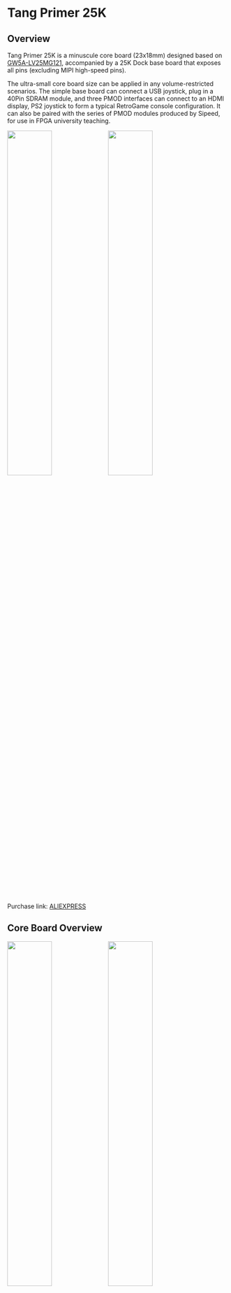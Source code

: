 # Tang Primer 25K

## Overview

Tang Primer 25K is a minuscule core board (23x18mm) designed based on [GW5A-LV25MG121](http://www.gowinsemi.com.cn/prod_view.aspx?TypeId=74&FId=t3:10:3&Id=188), accompanied by a 25K Dock base board that exposes all pins (excluding MIPI high-speed pins).

The ultra-small core board size can be applied in any volume-restricted scenarios.
The simple base board can connect a USB joystick, plug in a 40Pin SDRAM module, and three PMOD interfaces can connect to an HDMI display, PS2 joystick to form a typical RetroGame console configuration.
It can also be paired with the series of PMOD modules produced by Sipeed, for use in FPGA university teaching.

<div> <img src="./assets/25k_45.jpg" width=45%> <img src="./assets/25k_dock_45.jpg" width=45%> </div>

Purchase link: [ALIEXPRESS](https://www.aliexpress.us/item/3256806038278266.html?gatewayAdapt=glo2usa4itemAdapt)

## Core Board Overview

<div> <img src="./assets/25k_top.jpg" width=45%> <img src="./assets/25k_bot.jpg" width=45%> </div>

## Basic Parameters

<table> <thead> <tr> <th style="text-align:center">Item</th> <th style="text-align:center">Parameter</th> <th style="text-align:center">Supplement</th> </tr> </thead> <tbody> <tr> <td style="text-align:left">FPGA Chip</td> <td style="text-align:left"><a href="http://www.gowinsemi.com.cn/prod_view.aspx?TypeId=74&FId=t3:10:3&Id=188">GW5A-LV25MG121</a> </td> <td style="text-align:left"> <table> <tr> <td>Logic Unit (LUT4)</td> <td>23040</td> </tr> <tr> <td>Register (FF)</td> <td>23040</td> </tr> <tr> <td>Distributed Static Random Access Memory S-SRAM (bits)</td> <td>180K</td> </tr> <tr> <td>Block Static Random Access Memory B-SRAM (bits)</td> <td>1008K</td> </tr> <tr> <td>Number of Block Static Random Access Memory B-SRAM</td> <td>56</td> </tr> <tr> <td>Multiplier (18x18 Multiplier)</td> <td>28</td> </tr> <tr> <td>Phase-Locked Loop (PLLs)</td> <td>6</td> </tr> <tr> <td>Total I/O Bank</td> <td>8</td> </tr> </table> </td> </tr> <tr> <td style="text-align:left">Flash</td> <td style="text-align:left">64Mbits NOR Flash</td> <td style="text-align:left">See <a href="#burn_flash">Burning to Flash</a></td> </tr> <tr> <td style="text-align:left">Overall Packaging</td> <td style="text-align:left">2x60P BTB Core Board</td> <td style="text-align:left"></td> </tr> <tr> <td style="text-align:left">General IO</td> <td style="text-align:left"> 75</td> <td style="text-align:left"></td> </tr> <tr> <td style="text-align:left"> MIPI IO </td> <td style="text-align:left"> 4lane Data</td> <td style="text-align:left"></td> </tr> </tbody> </table>

## Dock Base Board Product Image

<div> <img src="./assets/25k_dock_top.jpg" width=45%> <img src="./assets/25k_dock_bot.jpg" width=45%> </div>

## Board Parameters

<table> <thead> <tr> <th style="text-align:center">Item</th> <th style="text-align:center">Parameter</th> <th style="text-align:center">Remark</th> </tr> </thead> <tbody> <tr> <td style="text-align:left">Debugger</td> <td style="text-align:left">Onboard high-speed debugger, supports JTAG+UART, uses USB-C port for programming</td> <td style="text-align:left"></td> </tr> <tr> <td style="text-align:left">USB-A</td> <td style="text-align:left">One, can be used as a USB1.1 Host to connect game controllers and other HID devices</td> <td style="text-align:left"></td> </tr> <tr> <td style="text-align:left"> IO Pin </td> <td style="text-align:left"> One 2x20Pin 2.54 pin</td> <td style="text-align:left">Supports SDRAM module</td> </tr> <tr> <td style="text-align:left"> PMOD </td> <td style="text-align:left"> 3</td> <td style="text-align:left"></td> </tr> <tr> <td style="text-align:left">Button</td> <td style="text-align:left">2</td> <td style="text-align:left"></td> </tr> <tr> <td style="text-align:left">Size</td> <td style="text-align:left">64x40mm</td> <td style="text-align:left"></td> </tr> </tbody> </table>

## Hardware Information

Specifications, schematics, dimension drawings, etc. can be found here: [Click here](https://dl.sipeed.com/shareURL/TANG/Primer_25K)

- [Board Specification](https://dl.sipeed.com/shareURL/TANG/Primer_25K/01_Specification)
- [Board Schematic](https://dl.sipeed.com/shareURL/TANG/Primer_25K/02_Schematic)
- [Board Designator Drawing](https://dl.sipeed.com/shareURL/TANG/Primer_25K/03_Designator_drawing)
- [Board Dimension Drawing](https://dl.sipeed.com/shareURL/TANG/Primer_25K/04_Mechanical_drawing)
- [3D Model File](https://dl.sipeed.com/shareURL/TANG/Primer_25K/05_3D_file)
- [Core Board Packaging](https://dl.sipeed.com/shareURL/TANG/Primer_25K/06_PCB_Lib) 
- [Chip Part Information](https://dl.sipeed.com/shareURL/TANG/Primer_25K/07_Datasheet)
- [Routing Length Table](https://dl.sipeed.com/shareURL/TANG/Primer_25K/08_Pin_Length_table)

3. Getting Started
   
	`Prepare Development Environment` -> `Learn Relevant Syntax` -> `View Unboxing Guide` -> `Basic Code Writing` -> `View Official Documentation`
	
	1. Install IDE: [Click here](./../Tang-Nano-Doc/get_started/install-the-ide.md)
	
   2. Check out the [Getting Started Guide](https://wiki.sipeed.com/hardware/zh/tang/tang-primer-20k/start.html) to avoid some problems, and you can start coding from there.
   
   3. If you feel pressured after completing the above lighting operation, you can fill in the gaps yourself:
      You can learn Verilog on the following websites:
   
      + Online free tutorial: [Verilog Tutorial](https://www.runoob.com/w3cnote/verilog-tutorial.html) (Learn Verilog)
      + Online free FPGA tutorial: [Verilog](https://www.asic-world.com/verilog/index.html) (English website)
      + Verilog problem-solving website: [HDLBits](https://hdlbits.01xz.net/wiki/Main_Page) (English website)
      + Online Gowin Semiconductor reference video tutorial: [Click here](http://www.gowinsemi.com.cn/video_complex.aspx?FId=n15:15:26)
   
      If you have questions about using the IDE, you can check out some official documents to familiarize yourself with the relevant content
   
      - [SUG100-2.6_Gowin Cloud Source Software User Guide.pdf](http://cdn.gowinsemi.com.cn/SUG100-2.6_Gowin%E4%BA%91%E6%BA%90%E8%BD%AF%E4%BB%B6%E7%94%A8%E6%88%B7%E6%8C%87%E5%8D%97.pdf)
      - [SUG949-1.1_Gowin_HDL Coding Style User Guide.pdf](http://cdn.gowinsemi.com.cn/SUG949-1.1_Gowin_HDL%E7%BC%96%E7%A0%81%E9%A3%8E%E6%A0%BC%E7%94%A8%E6%88%B7%E6%8C%87%E5%8D%97.pdf)
      - [UG286-1.9.1_Gowin Clock Resource User Guide](http://cdn.gowinsemi.com.cn/UG286-1.9.1_Gowin%E6%97%B6%E9%92%9F%E8%B5%84%E6%BA%90(Clock)%E7%94%A8%E6%88%B7%E6%8C%87%E5%8D%97.pdf)
      - [SUG940-1.3_Gowin Design Timing Constraint User Guide.pdf](http://cdn.gowinsemi.com.cn/SUG940-1.3_Gowin%E8%AE%BE%E8%AE%A1%E6%97%B6%E5%BA%8F%E7%BA%A6%E6%9D%9F%E7%94%A8%E6%88%B7%E6%8C%87%E5%8D%97.pdf)
      - [SUG502-1.3_Gowin_Programmer User Guide.pdf](http://cdn.gowinsemi.com.cn/SUG502-1.3_Gowin_Programmer%E7%94%A8%E6%88%B7%E6%8C%87%E5%8D%97.pdf)
      - [SUG114-2.5_Gowin Online Logic Analyzer User Guide.pdf](http://cdn.gowinsemi.com.cn/SUG114-2.5_Gowin%E5%9C%A8%E7%BA%BF%E9%80%BB%E8%BE%91%E5%88%86%E6%9E%90%E4%BB%AA%E7%94%A8%E6%88%B7%E6%8C%87%E5%8D%97.pdf)
   
      All the above documents have been packaged into the download station [click me to jump](https://dl.sipeed.com/shareURL/TANG/Primer_20K/07_Chip_manual/CN/%E9%80%9A%E7%94%A8%E6%8C%87%E5%BC%95), if needed, you can click the compressed package to download them all.

- Example Summary

  Please note that 25K requires the use of V1.9.9Beta-4 or newer IDE version.
  http://www.gowinsemi.com.cn/faq.aspx

  ### Public Examples

  Github link: https://github.com/sipeed/TangPrimer-25K-example


  ## Communication Methods

  - **Discussion Forum: [maixhub.com](maixhub.com/discussion)**
  - **QQ Discussion Group: [834585530](https://jq.qq.com/?_wv=1027&k=wBb8XUan)**
  - Leave a message directly below this page
  - Business email: [support@sipeed.com](support@sipeed.com)



## Related Questions

### How to Download to External FLASH {#burn_flash}

Set the following options:

<img src="./assets/flash_mode.png" alt="flash_mode" width=75%>

### No Response or Incorrect Pin Phenomenon After Burning

First, make sure the correct model is selected, each parameter in the figure below is required to be consistent

<img src="./assets/partno.jpg" alt="device_choose" width=75%>

Then check whether your code and the corresponding simulation waveform meet the requirements

### For more questions and solutions, go to [Related Questions](./../Tang-Nano-Doc/questions.md) to view
